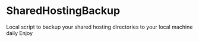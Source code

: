 # SharedHostingBackup
Local script to backup your shared hosting directories to your local machine daily
Enjoy
